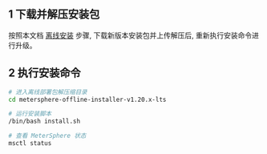 
## 1 下载并解压安装包
按照本文档 [离线安装](./offline_installation.md) 步骤, 下载新版本安装包并上传解压后, 重新执行安装命令进行升级。

## 2 执行安装命令

```sh
# 进入离线部署包解压缩目录
cd metersphere-offline-installer-v1.20.x-lts

# 运行安装脚本
/bin/bash install.sh

# 查看 MeterSphere 状态
msctl status
```